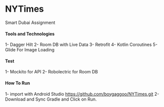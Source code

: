 # NYTimes
 Smart Dubai Assignment
#### Tools and Technologies 
1- Dagger Hilt
2- Room DB with Live Data
3- Retrofit 
4- Kotlin Coroutines
5- Glide For Image Loading
#### Test 
1- Mockito for API 
2- Robolectric for Room DB

#### How To Run
1- import with Android Studio https://github.com/boygaggoo/NYTimes.git
2- Download and Sync Gradle and Click on Run.
